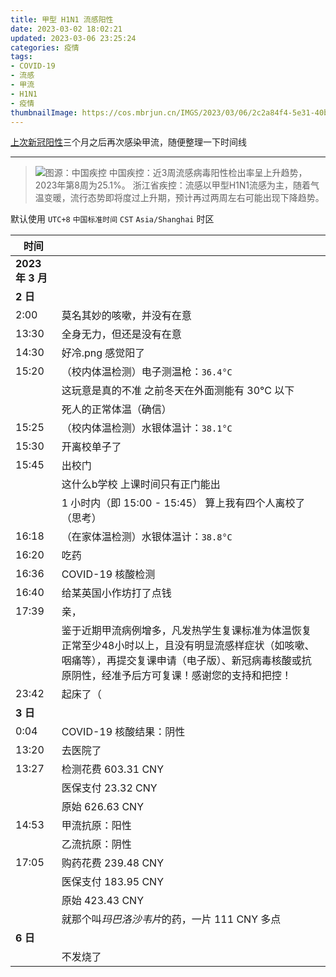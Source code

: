 ```yaml
---
title: 甲型 H1N1 流感阳性
date: 2023-03-02 18:02:21
updated: 2023-03-06 23:25:24
categories: 疫情
tags:
- COVID-19
- 流感
- 甲流
- H1N1
- 疫情
thumbnailImage: https://cos.mbrjun.cn/IMGS/2023/03/06/2c2a84f4-5e31-40b2-921c-318daa338a37.jpg
---
```

<!-- 取得 COVID-19 核酸检测结果后，本页面才会发布到网站 -->
[上次新冠阳性](https://www.mbrjun.cn/archives/468/)三个月之后再次感染甲流，随便整理一下时间线  
<!-- more -->

---
> ![图源：中国疾控](https://cos.mbrjun.cn/IMGS/2023/03/06/4b6335d0-ff42-41f9-b2cf-73e101b307cb.webp)
> 中国疾控：近3周流感病毒阳性检出率呈上升趋势，2023年第8周为25.1%。 浙江省疾控：流感以甲型H1N1流感为主，随着气温变暖，流行态势即将度过上升期，预计再过两周左右可能出现下降趋势。

默认使用 ``UTC+8`` ``中国标准时间`` ``CST`` ``Asia/Shanghai`` 时区  

|时间||
|---|---|
|**2023 年 3 月**||
|**2 日**||
|2:00|莫名其妙的咳嗽，并没有在意|
|13:30|全身无力，但还是没有在意|
|14:30|好冷.png 感觉阳了|
|15:20|（校内体温检测）电子测温枪：``36.4°C``|
||这玩意是真的不准 之前冬天在外面测能有 30°C 以下|
||死人的正常体温（确信）|
|15:25|（校内体温检测）水银体温计：``38.1°C``|
|15:30|开离校单子了|
|15:45|出校门|
||这什么b学校 上课时间只有正门能出|
||1 小时内（即 15:00 - 15:45） 算上我有四个人离校了（思考）|
|16:18|（在家体温检测）水银体温计：``38.8°C``|
|16:20|吃药|
|16:36|COVID-19 核酸检测|
|16:40|给某英国小作坊打了点钱|
|17:39|亲，|
||鉴于近期甲流病例增多，凡发热学生复课标准为体温恢复正常至少48小时以上，且没有明显流感样症状（如咳嗽、咽痛等），再提交复课申请（电子版）、新冠病毒核酸或抗原阴性，经准予后方可复课！感谢您的支持和把控！|
|23:42|起床了（|
|**3 日**||
|0:04|COVID-19 核酸结果：阴性|
|13:20|去医院了|
|13:27|检测花费 603.31 CNY|
||医保支付 23.32 CNY|
||原始 626.63 CNY|
|14:53|甲流抗原：阳性|
||乙流抗原：阴性|
|17:05|购药花费 239.48 CNY|
||医保支付 183.95 CNY|
||原始 423.43 CNY|
||就那个叫*玛巴洛沙韦片*的药，一片 111 CNY 多点|
|**6 日**||
||不发烧了|
